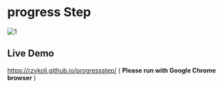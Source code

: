 # progress Step
![1](https://user-images.githubusercontent.com/100797809/172059151-e25ae989-b9d8-4c11-bc34-ddecdb16d204.png)
## Live Demo
https://rzvkoli.github.io/progressstep/ ( **Please run with Google Chrome browser** )
